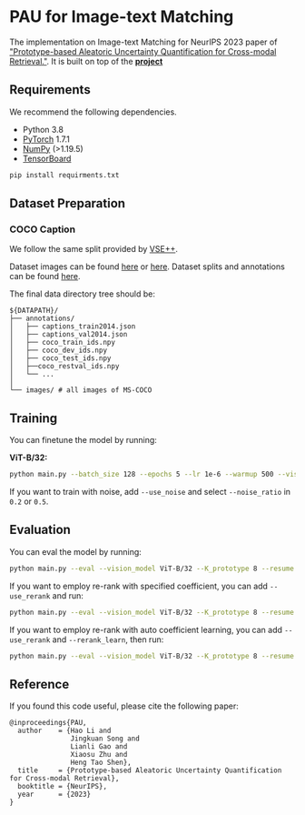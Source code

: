 # PAU for Image-text Matching

The implementation on Image-text Matching for NeurIPS 2023 paper of ["Prototype-based Aleatoric Uncertainty Quantification for Cross-modal Retrieval."](https://openreview.net/pdf?id=ECRgBK6sk1). It is built on top of the [**project**](https://github.com/leolee99/CLIP_ITM)


## Requirements
We recommend the following dependencies.

* Python 3.8
* [PyTorch](http://pytorch.org/) 1.7.1
* [NumPy](http://www.numpy.org/) (>1.19.5)
* [TensorBoard](https://github.com/TeamHG-Memex/tensorboard_logger)

```bash
pip install requirments.txt
```

## Dataset Preparation

### COCO Caption

We follow the same split provided by [VSE++](https://arxiv.org/pdf/1707.05612.pdf).

Dataset images can be found [here](http://www.cs.toronto.edu/~faghri/vsepp/data.tar) or [here](https://cocodataset.org/#download).
Dataset splits and annotations can be found [here](https://drive.google.com/file/d/1JmgzPjW2sagPa6TbWfrNXlO1L4G9ZbQs/view?usp=share_link).

The final data directory tree should be:
```
${DATAPATH}/
├── annotations/
│   ├── captions_train2014.json
│   ├── captions_val2014.json
│   ├── coco_train_ids.npy
│   ├── coco_dev_ids.npy
│   ├── coco_test_ids.npy
│   ├──coco_restval_ids.npy
│   └── ...
│          
└── images/ # all images of MS-COCO
```

## Training

You can finetune the model by running:

**ViT-B/32:**
```bash
python main.py --batch_size 128 --epochs 5 --lr 1e-6 --warmup 500 --vision_model ViT-B/32 --K_prototype 8 --uct_weight 100 --var_weight 0.015 --tau 5 --precision fp16
```

If you want to train with noise, add ```--use_noise``` and select ```--noise_ratio``` in ```0.2``` or ```0.5```.


## Evaluation

You can eval the model by running:
```bash
python main.py --eval --vision_model ViT-B/32 --K_prototype 8 --resume ${MODELPATH} 
```

If you want to employ re-rank with specified coefficient, you can add ```--use_rerank``` and run:

```bash
python main.py --eval --vision_model ViT-B/32 --K_prototype 8 --resume ${MODELPATH} --use_rerank
```

If you want to employ re-rank with auto coefficient learning, you can add ```--use_rerank``` and ```--rerank_learn```, then run:

```bash
python main.py --eval --vision_model ViT-B/32 --K_prototype 8 --resume ${MODELPATH} --use_rerank --rerank_learn
```

## Reference

If you found this code useful, please cite the following paper:
```
@inproceedings{PAU,
  author    = {Hao Li and
               Jingkuan Song and
               Lianli Gao and
               Xiaosu Zhu and
               Heng Tao Shen},
  title     = {Prototype-based Aleatoric Uncertainty Quantification for Cross-modal Retrieval},
  booktitle = {NeurIPS},
  year      = {2023}
}
```
